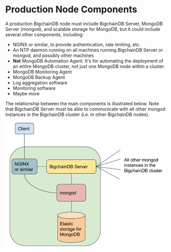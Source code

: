 # Production Node Components

A production BigchainDB node must include BigchainDB Server, MongoDB Server (mongod), and scalable storage for MongoDB, but it could include several other components, including:

* NGINX or similar, to provide authentication, rate limiting, etc.
* An NTP daemon running on all machines running BigchainDB Server or mongod, and possibly other machines
* **Not** MongoDB Automation Agent. It's for automating the deployment of an entire MongoDB cluster, not just one MongoDB node within a cluster.
* MongoDB Monitoring Agent
* MongoDB Backup Agent
* Log aggregation software
* Monitoring software
* Maybe more

The relationship between the main components is illustrated below. Note that BigchainDB Server must be able to communicate with all other mongod instances in the BigchainDB cluster (i.e. in other BigchainDB nodes).

![Components of a production node](../_static/Node-components.png)
